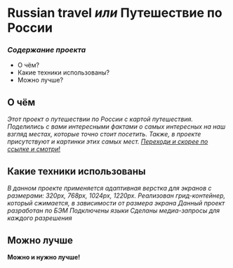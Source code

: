 # **Russian travel** *или* **Путешествие по России** 

### *Содержание проекта*
* О чём?
* Какие техники использованы?
* Можно лучше?

## **О чём**

*Этот проект о путешествии по России с картой путешествия.*
*Поделились с вами интересными фактами о самых интересных на наш взгляд местах, которые точно стоит посетить.*
*Также, в проекте присутствуют и картинки этих самых мест.*
[*Переходи и скорее по ссылке и смотри*!](https://pavloveone.github.io/russian-travel)

## **Какие техники использованы**

*В данном проекте применяется адаптивная верстка для экранов с размерами: 320px, 768px, 1024px, 1220px.*
*Реализован грид-контейнер, который сжимается, в зависимости от размера экрана*
*Данный проект разработан по БЭМ*
*Подключены языки*
*Сделаны медиа-запросы для каждого разрешения*

## **Можно лучше**

**Можно и нужно лучше!**
